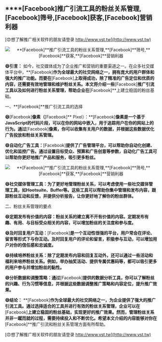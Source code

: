 ## ****[Facebook]**推广引流工具的粉丝关系管理,**[Facebook]**筛号,**[Facebook]**获客,**[Facebook]**营销利器**

[😍想了解推广相关软件的朋友请登录 http://www.vst.tw](http://www.vst.tw)

 <center><img src="https://vst.tw/MP4/tuiguang/png/3.png" alt="**[Facebook]**推广引流工具的粉丝关系管理,**[Facebook]**筛号,**[Facebook]**获客,**[Facebook]**营销利器"></center>

**😄引言：**
如今，社交媒体成为了企业推广和营销的重要渠道之一。在众多社交媒体平台中，**[Facebook]**作为全球最大的社交网络之一，拥有庞大的用户群体和强大的推广功能。而要在**[Facebook]**上取得成功，除了精准的广告定位和优质的内容，还需要有效地管理和维护粉丝关系。本文将介绍一些**[Facebook]**推广引流工具以及如何进行粉丝关系管理，帮助企业在**[Facebook]**上建立稳固的粉丝基础。

一、**[Facebook]**推广引流工具的选择

**😄**[Facebook]**像素（**[Facebook]** Pixel）：**[Facebook]**像素是一个基于JavaScript的代码片段，可以在你的网站中嵌入，用于追踪用户在你的网站上的行为。通过**[Facebook]**像素，你可以收集有关用户的数据，并根据这些数据优化广告投放和粉丝关系管理。**

**😄自动化广告工具：**[Facebook]**提供了广告管理平台，可以帮助你自动化创建、优化和监控广告。通过设置目标受众、预算和广告创意等参数，自动化广告工具可以帮助你更好地推广产品和服务，吸引更多粉丝。**

 <center><img src="https://vst.tw/MP4/tuiguang/png/3.png" alt="**[Facebook]**推广引流工具的粉丝关系管理,**[Facebook]**筛号,**[Facebook]**获客,**[Facebook]**营销利器"></center>

**😄社交媒体管理工具：为了更好地管理粉丝关系，可以考虑使用一些社交媒体管理工具，如Hootsuite、Buffer等。这些工具可以帮助你集中管理和发布内容，跟踪粉丝互动和反馈，并提供分析报告，让你更好地了解你的粉丝群体。**

二、粉丝关系管理的要点

**😄定期发布有价值的内容：粉丝关系的建立离不开有价值的内容。定期发布有趣、有用、与目标受众相关的内容，可以增加粉丝的关注度和参与度。**

**😄及时回复用户互动：**[Facebook]**是一个互动性很强的平台，用户常会在评论、留言等形式下与你互动。及时回复用户的评论和留言，积极参与互动，可以增加用户对你的信任感和忠诚度。**

**😄持续培养粉丝关系：除了定期发布内容和回复互动外，还可以通过一些活动和福利来培养粉丝关系。例如，举办抽奖活动、提供专属优惠码等，都可以吸引更多的用户参与并增加粉丝的黏性。**

**😄分析数据和调整策略：通过**[Facebook]**提供的数据分析工具，你可以了解粉丝的兴趣、行为习惯等信息，并根据这些数据调整推广策略和内容定位，提升推广效果。**

**😄结论：**
**[Facebook]**作为全球最大的社交网络之一，为企业提供了强大的推广引流工具。通过选择适合的工具并进行有效的粉丝关系管理，企业可以在**[Facebook]**上建立稳固的粉丝基础，实现更好的推广效果。然而，管理粉丝关系并非一蹴而就的过程，需要持续投入和不断优化。希望本文介绍的内容能够对你在**[Facebook]**推广引流和粉丝关系管理方面有所帮助。

[😍想了解推广相关软件的朋友请登录 http://www.vst.tw](http://www.vst.tw)



